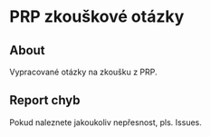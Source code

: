 # PRP zkouškové otázky
## About
Vypracované otázky na zkoušku z PRP.

## Report chyb
Pokud naleznete jakoukoliv nepřesnost, pls. Issues.